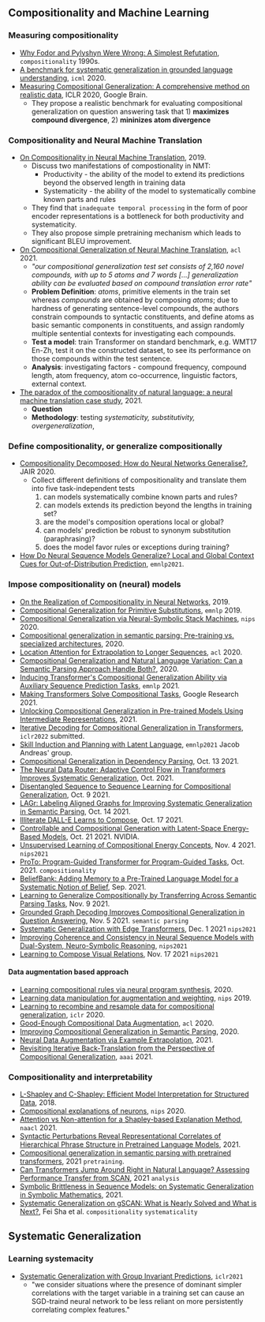 ## Compositionality and Machine Learning

### Measuring compositionality

- [Why Fodor and Pylyshyn Were Wrong: A Simplest Refutation](https://uh.edu/~garson/Chalmers.PDF), `compositionality` 1990s.
- [A benchmark for systematic generalization in grounded language understanding](https://arxiv.org/pdf/2003.05161), `icml` 2020.
- [Measuring Compositional Generalization: A comprehensive method on realistic data](https://arxiv.org/pdf/1912.09713.pdf), ICLR 2020, Google Brain.
  - They propose a realistic benchmark for evaluating compositional generalization on question answering task that 1) **maximizes compound divergence**, 2) **mininizes atom divergence**


### Compositionality and Neural Machine Translation

- [On Compositionality in Neural Machine Translation](https://arxiv.org/pdf/1911.01497.pdf), 2019.
  - Discuss two manifestations of compostionality in NMT:
    - Productivity  - the ability of the model to extend its predictions beyond the observed length in training data
    - Systematicity - the ability of the model to systematically combine known parts and rules
  - They find that `inadequate temporal processing` in the form of poor encoder representations is a bottleneck for both productivity and systematicity.
  - They also propose simple pretraining mechanism which leads to significant BLEU improvement.
- [On Compositional Generalization of Neural Machine Translation](https://aclanthology.org/2021.acl-long.368.pdf), `acl` 2021.
  - *"our compositional generalization test set consists of 2,160 novel compounds, with up to 5 atoms and 7 words [...] generalization ability can be evaluated based on compound translation error rate"*
  - **Problem Definition**: *atoms*, primitive elements in the train set whereas *compounds* are obtained by composing *atoms*; due to hardness of generating sentence-level compounds, the authors constrain compounds to syntactic constituents, and define atoms as basic semantic components in constituents, and assign randomly multiple sentential contexts for investigating each compounds.
  - **Test a model**: train Transformer on standard benchmark, e.g. WMT17 En-Zh, test it on the constructed dataset, to see its performance on those compounds within the test sentence.
  - **Analysis**: investigating factors - compound frequency, compound length, atom frequency, atom co-occurrence, linguistic factors, external context. 
- [The paradox of the compositionality of natural language: a neural machine translation case study](https://arxiv.org/pdf/2108.05885.pdf), 2021.
  - **Question**
  - **Methodology**: testing *systematicity, substitutivity, overgeneralization*, 


### Define compositionality, or generalize compositionally

- [Compositionality Decomposed:  How do Neural Networks Generalise?](https://jair.org/index.php/jair/article/view/11674/26576), JAIR 2020.
  - Collect different definitions of compositionality and translate them into five task-independent tests
    1. can models systematically combine known parts and rules?
    2. can models extends its prediction beyond the lengths in training set?
    3. are the model's composition operations local or global?
    4. can models' prediction be robust to synonym substitution (paraphrasing)?
    5. does the model favor rules or exceptions during training?
- [How Do Neural Sequence Models Generalize? Local and Global Context Cues for Out-of-Distribution Prediction](https://aclanthology.org/2021.emnlp-main.448.pdf), `emnlp2021`.

### Impose compositionality on (neural) models

- [On the Realization of Compositionality in Neural Networks](https://www.aclweb.org/anthology/W19-4814), 2019.
- [Compositional Generalization for Primitive Substitutions](https://aclanthology.org/D19-1438.pdf), `emnlp` 2019.
- [Compositional Generalization via Neural-Symbolic Stack Machines](https://papers.nips.cc/paper/2020/file/12b1e42dc0746f22cf361267de07073f-Paper.pdf), `nips` 2020.
- [Compositional generalization in semantic parsing: Pre-training vs. specialized architectures](https://arxiv.org/pdf/2007.08970), 2020.
- [Location Attention for Extrapolation to Longer Sequences](https://www.aclweb.org/anthology/2020.acl-main.39.pdf), `acl` 2020.
- [Compositional Generalization and Natural Language Variation: Can a Semantic Parsing Approach Handle Both?](https://arxiv.org/pdf/2010.12725), 2020.
- [Inducing Transformer's Compositional Generalization Ability via Auxiliary Sequence Prediction Tasks](https://arxiv.org/abs/2109.15256), `emnlp` 2021.
- [Making Transformers Solve Compositional Tasks](https://arxiv.org/pdf/2108.04378.pdf), Google Research 2021.
- [Unlocking Compositional Generalization in Pre-trained Models Using Intermediate Representations](https://arxiv.org/pdf/2104.07478.pdf), 2021.
- [Iterative Decoding for Compositional Generalization in Transformers](https://arxiv.org/abs/2110.04169), `iclr2022` submitted.
- [Skill Induction and Planning with Latent Language](https://arxiv.org/pdf/2110.01517.pdf), `emnlp2021` Jacob Andreas' group.
- [Compositional Generalization in Dependency Parsing](https://arxiv.org/pdf/2110.06843.pdf), Oct. 13 2021.
- [The Neural Data Router: Adaptive Control Flow in Transformers Improves Systematic Generalization](https://arxiv.org/abs/2110.07732), Oct. 2021.
- [Disentangled Sequence to Sequence Learning for Compositional Generalization](https://arxiv.org/pdf/2110.04655.pdf), Oct. 9 2021.
- [LAGr: Labeling Aligned Graphs for Improving Systematic Generalization in Semantic Parsing](https://arxiv.org/pdf/2110.07572.pdf), Oct. 14 2021.
- [Illiterate DALL-E Learns to Compose](https://arxiv.org/pdf/2110.11405.pdf), Oct. 17 2021.
- [Controllable and Compositional Generation with Latent-Space Energy-Based Models](https://arxiv.org/pdf/2110.10873.pdf), Oct. 21 2021. NVIDIA.
- [Unsupervised Learning of Compositional Energy Concepts](https://arxiv.org/pdf/2111.03042.pdf), Nov. 4 2021. `nips2021`
- [ProTo: Program-Guided Transformer for Program-Guided Tasks](https://arxiv.org/pdf/2110.00804.pdf), Oct. 2021. `compositionality`
- [BeliefBank: Adding Memory to a Pre-Trained Language Model for a Systematic Notion of Belief](https://arxiv.org/pdf/2109.14723.pdf), Sep. 2021.
- [Learning to Generalize Compositionally by Transferring Across Semantic Parsing Tasks](https://arxiv.org/pdf/2111.05013.pdf), Nov. 9 2021.
- [Grounded Graph Decoding Improves Compositional Generalization in Question Answering](https://arxiv.org/pdf/2111.03642.pdf), Nov. 5 2021. `semantic parsing`
- [Systematic Generalization with Edge Transformers](https://arxiv.org/abs/2112.00578), Dec. 1 2021 `nips2021`
- [Improving Coherence and Consistency in Neural Sequence Models with Dual-System, Neuro-Symbolic Reasoning](https://cims.nyu.edu/~brenden/papers/NyeEtAl2021NeurIPS.pdf), `nips2021`
- [Learning to Compose Visual Relations](https://arxiv.org/pdf/2111.09297.pdf), Nov. 17 2021 `nips2021`

#### Data augmentation based approach

- [Learning compositional rules via neural program synthesis](https://arxiv.org/pdf/2003.05562), 2020.
- [Learning data manipulation for augmentation and weighting](https://arxiv.org/pdf/1910.12795), `nips` 2019.
- [Learning to recombine and resample data for compositional generalization](https://arxiv.org/pdf/2010.03706), `iclr` 2020.
- [Good-Enough Compositional Data Augmentation](https://aclanthology.org/2020.acl-main.676.pdf), `acl` 2020.
- [Improving Compositional Generalization in Semantic Parsing](https://arxiv.org/pdf/2010.05647.pdf), 2020.
- [Neural Data Augmentation via Example Extrapolation](https://arxiv.org/pdf/2102.01335.pdf), 2021.
- [Revisiting Iterative Back-Translation from the Perspective of Compositional Generalization](https://arxiv.org/pdf/2012.04276.pdf), `aaai` 2021.


### Compositionality and interpretability

- [L-Shapley and C-Shapley: Efficient Model Interpretation for Structured Data](https://arxiv.org/pdf/1808.02610.pdf), 2018.
- [Compositional explanations of neurons](https://arxiv.org/pdf/2006.14032), `nips` 2020.
- [Attention vs Non-attention for a Shapley-based Explanation Method](https://aclanthology.org/2021.deelio-1.13.pdf), `naacl` 2021.
- [Syntactic Perturbations Reveal Representational Correlates of Hierarchical Phrase Structure in Pretrained Language Models](https://arxiv.org/pdf/2104.07578.pdf), 2021.
- [Compositional generalization in semantic parsing with pretrained transformers](https://arxiv.org/pdf/2109.15101.pdf), 2021 `pretraining`.
- [Can Transformers Jump Around Right in Natural Language? Assessing Performance Transfer from SCAN](https://arxiv.org/pdf/2107.01366.pdf), 2021 `analysis`
- [Symbolic Brittleness in Sequence Models: on Systematic Generalization in Symbolic Mathematics](https://arxiv.org/pdf/2109.13986.pdf), 2021.
- [Systematic Generalization on gSCAN: What is Nearly Solved and What is Next?](https://arxiv.org/pdf/2109.12243.pdf), Fei Sha et al. `compositionality` `systematicality`

## Systematic Generalization

### Learning systemacity

- [Systematic Generalization with Group Invariant Predictions](https://openreview.net/pdf?id=b9PoimzZFJ), `iclr2021`
  - "we consider situations where the presence of dominant simpler correlations with the target variable in a training set can cause an SGD-traind neural network to be less reliant on more persistently correlating complex features."
